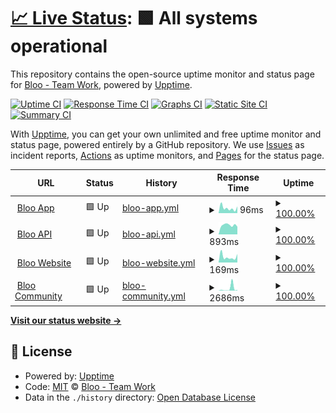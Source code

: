 # [📈 Live Status](https://status.bloo.io): <!--live status--> **🟩 All systems operational**

This repository contains the open-source uptime monitor and status page for [Bloo - Team Work](https://www.bloo.io), powered by [Upptime](https://github.com/upptime/upptime).

[![Uptime CI](https://github.com/bloohq/status/workflows/Uptime%20CI/badge.svg)](https://github.com/bloohq/status/actions?query=workflow%3A%22Uptime+CI%22)
[![Response Time CI](https://github.com/bloohq/status/workflows/Response%20Time%20CI/badge.svg)](https://github.com/bloohq/status/actions?query=workflow%3A%22Response+Time+CI%22)
[![Graphs CI](https://github.com/bloohq/status/workflows/Graphs%20CI/badge.svg)](https://github.com/bloohq/status/actions?query=workflow%3A%22Graphs+CI%22)
[![Static Site CI](https://github.com/bloohq/status/workflows/Static%20Site%20CI/badge.svg)](https://github.com/bloohq/status/actions?query=workflow%3A%22Static+Site+CI%22)
[![Summary CI](https://github.com/bloohq/status/workflows/Summary%20CI/badge.svg)](https://github.com/bloohq/status/actions?query=workflow%3A%22Summary+CI%22)

With [Upptime](https://upptime.js.org), you can get your own unlimited and free uptime monitor and status page, powered entirely by a GitHub repository. We use [Issues](https://github.com/bloohq/status/issues) as incident reports, [Actions](https://github.com/bloohq/status/actions) as uptime monitors, and [Pages](https://status.bloo.io) for the status page.

<!--start: status pages-->
<!-- This summary is generated by Upptime (https://github.com/upptime/upptime) -->
<!-- Do not edit this manually, your changes will be overwritten -->
<!-- prettier-ignore -->
| URL | Status | History | Response Time | Uptime |
| --- | ------ | ------- | ------------- | ------ |
| <img alt="" src="https://favicons.githubusercontent.com/app.bloo.io" height="13"> [Bloo App](https://app.bloo.io) | 🟩 Up | [bloo-app.yml](https://github.com/bloohq/status/commits/HEAD/history/bloo-app.yml) | <details><summary><img alt="Response time graph" src="./graphs/bloo-app/response-time-week.png" height="20"> 96ms</summary><br><a href="https://status.bloo.io/history/bloo-app"><img alt="Response time 153" src="https://img.shields.io/endpoint?url=https%3A%2F%2Fraw.githubusercontent.com%2Fbloohq%2Fstatus%2FHEAD%2Fapi%2Fbloo-app%2Fresponse-time.json"></a><br><a href="https://status.bloo.io/history/bloo-app"><img alt="24-hour response time 102" src="https://img.shields.io/endpoint?url=https%3A%2F%2Fraw.githubusercontent.com%2Fbloohq%2Fstatus%2FHEAD%2Fapi%2Fbloo-app%2Fresponse-time-day.json"></a><br><a href="https://status.bloo.io/history/bloo-app"><img alt="7-day response time 96" src="https://img.shields.io/endpoint?url=https%3A%2F%2Fraw.githubusercontent.com%2Fbloohq%2Fstatus%2FHEAD%2Fapi%2Fbloo-app%2Fresponse-time-week.json"></a><br><a href="https://status.bloo.io/history/bloo-app"><img alt="30-day response time 204" src="https://img.shields.io/endpoint?url=https%3A%2F%2Fraw.githubusercontent.com%2Fbloohq%2Fstatus%2FHEAD%2Fapi%2Fbloo-app%2Fresponse-time-month.json"></a><br><a href="https://status.bloo.io/history/bloo-app"><img alt="1-year response time 153" src="https://img.shields.io/endpoint?url=https%3A%2F%2Fraw.githubusercontent.com%2Fbloohq%2Fstatus%2FHEAD%2Fapi%2Fbloo-app%2Fresponse-time-year.json"></a></details> | <details><summary><a href="https://status.bloo.io/history/bloo-app">100.00%</a></summary><a href="https://status.bloo.io/history/bloo-app"><img alt="All-time uptime 99.97%" src="https://img.shields.io/endpoint?url=https%3A%2F%2Fraw.githubusercontent.com%2Fbloohq%2Fstatus%2FHEAD%2Fapi%2Fbloo-app%2Fuptime.json"></a><br><a href="https://status.bloo.io/history/bloo-app"><img alt="24-hour uptime 100.00%" src="https://img.shields.io/endpoint?url=https%3A%2F%2Fraw.githubusercontent.com%2Fbloohq%2Fstatus%2FHEAD%2Fapi%2Fbloo-app%2Fuptime-day.json"></a><br><a href="https://status.bloo.io/history/bloo-app"><img alt="7-day uptime 100.00%" src="https://img.shields.io/endpoint?url=https%3A%2F%2Fraw.githubusercontent.com%2Fbloohq%2Fstatus%2FHEAD%2Fapi%2Fbloo-app%2Fuptime-week.json"></a><br><a href="https://status.bloo.io/history/bloo-app"><img alt="30-day uptime 99.93%" src="https://img.shields.io/endpoint?url=https%3A%2F%2Fraw.githubusercontent.com%2Fbloohq%2Fstatus%2FHEAD%2Fapi%2Fbloo-app%2Fuptime-month.json"></a><br><a href="https://status.bloo.io/history/bloo-app"><img alt="1-year uptime 99.97%" src="https://img.shields.io/endpoint?url=https%3A%2F%2Fraw.githubusercontent.com%2Fbloohq%2Fstatus%2FHEAD%2Fapi%2Fbloo-app%2Fuptime-year.json"></a></details>
| <img alt="" src="https://favicons.githubusercontent.com/api.bloo.io" height="13"> [Bloo API](https://api.bloo.io) | 🟩 Up | [bloo-api.yml](https://github.com/bloohq/status/commits/HEAD/history/bloo-api.yml) | <details><summary><img alt="Response time graph" src="./graphs/bloo-api/response-time-week.png" height="20"> 893ms</summary><br><a href="https://status.bloo.io/history/bloo-api"><img alt="Response time 912" src="https://img.shields.io/endpoint?url=https%3A%2F%2Fraw.githubusercontent.com%2Fbloohq%2Fstatus%2FHEAD%2Fapi%2Fbloo-api%2Fresponse-time.json"></a><br><a href="https://status.bloo.io/history/bloo-api"><img alt="24-hour response time 932" src="https://img.shields.io/endpoint?url=https%3A%2F%2Fraw.githubusercontent.com%2Fbloohq%2Fstatus%2FHEAD%2Fapi%2Fbloo-api%2Fresponse-time-day.json"></a><br><a href="https://status.bloo.io/history/bloo-api"><img alt="7-day response time 893" src="https://img.shields.io/endpoint?url=https%3A%2F%2Fraw.githubusercontent.com%2Fbloohq%2Fstatus%2FHEAD%2Fapi%2Fbloo-api%2Fresponse-time-week.json"></a><br><a href="https://status.bloo.io/history/bloo-api"><img alt="30-day response time 904" src="https://img.shields.io/endpoint?url=https%3A%2F%2Fraw.githubusercontent.com%2Fbloohq%2Fstatus%2FHEAD%2Fapi%2Fbloo-api%2Fresponse-time-month.json"></a><br><a href="https://status.bloo.io/history/bloo-api"><img alt="1-year response time 912" src="https://img.shields.io/endpoint?url=https%3A%2F%2Fraw.githubusercontent.com%2Fbloohq%2Fstatus%2FHEAD%2Fapi%2Fbloo-api%2Fresponse-time-year.json"></a></details> | <details><summary><a href="https://status.bloo.io/history/bloo-api">100.00%</a></summary><a href="https://status.bloo.io/history/bloo-api"><img alt="All-time uptime 100.00%" src="https://img.shields.io/endpoint?url=https%3A%2F%2Fraw.githubusercontent.com%2Fbloohq%2Fstatus%2FHEAD%2Fapi%2Fbloo-api%2Fuptime.json"></a><br><a href="https://status.bloo.io/history/bloo-api"><img alt="24-hour uptime 100.00%" src="https://img.shields.io/endpoint?url=https%3A%2F%2Fraw.githubusercontent.com%2Fbloohq%2Fstatus%2FHEAD%2Fapi%2Fbloo-api%2Fuptime-day.json"></a><br><a href="https://status.bloo.io/history/bloo-api"><img alt="7-day uptime 100.00%" src="https://img.shields.io/endpoint?url=https%3A%2F%2Fraw.githubusercontent.com%2Fbloohq%2Fstatus%2FHEAD%2Fapi%2Fbloo-api%2Fuptime-week.json"></a><br><a href="https://status.bloo.io/history/bloo-api"><img alt="30-day uptime 100.00%" src="https://img.shields.io/endpoint?url=https%3A%2F%2Fraw.githubusercontent.com%2Fbloohq%2Fstatus%2FHEAD%2Fapi%2Fbloo-api%2Fuptime-month.json"></a><br><a href="https://status.bloo.io/history/bloo-api"><img alt="1-year uptime 100.00%" src="https://img.shields.io/endpoint?url=https%3A%2F%2Fraw.githubusercontent.com%2Fbloohq%2Fstatus%2FHEAD%2Fapi%2Fbloo-api%2Fuptime-year.json"></a></details>
| <img alt="" src="https://favicons.githubusercontent.com/www.bloo.io" height="13"> [Bloo Website](https://www.bloo.io) | 🟩 Up | [bloo-website.yml](https://github.com/bloohq/status/commits/HEAD/history/bloo-website.yml) | <details><summary><img alt="Response time graph" src="./graphs/bloo-website/response-time-week.png" height="20"> 169ms</summary><br><a href="https://status.bloo.io/history/bloo-website"><img alt="Response time 192" src="https://img.shields.io/endpoint?url=https%3A%2F%2Fraw.githubusercontent.com%2Fbloohq%2Fstatus%2FHEAD%2Fapi%2Fbloo-website%2Fresponse-time.json"></a><br><a href="https://status.bloo.io/history/bloo-website"><img alt="24-hour response time 130" src="https://img.shields.io/endpoint?url=https%3A%2F%2Fraw.githubusercontent.com%2Fbloohq%2Fstatus%2FHEAD%2Fapi%2Fbloo-website%2Fresponse-time-day.json"></a><br><a href="https://status.bloo.io/history/bloo-website"><img alt="7-day response time 169" src="https://img.shields.io/endpoint?url=https%3A%2F%2Fraw.githubusercontent.com%2Fbloohq%2Fstatus%2FHEAD%2Fapi%2Fbloo-website%2Fresponse-time-week.json"></a><br><a href="https://status.bloo.io/history/bloo-website"><img alt="30-day response time 189" src="https://img.shields.io/endpoint?url=https%3A%2F%2Fraw.githubusercontent.com%2Fbloohq%2Fstatus%2FHEAD%2Fapi%2Fbloo-website%2Fresponse-time-month.json"></a><br><a href="https://status.bloo.io/history/bloo-website"><img alt="1-year response time 192" src="https://img.shields.io/endpoint?url=https%3A%2F%2Fraw.githubusercontent.com%2Fbloohq%2Fstatus%2FHEAD%2Fapi%2Fbloo-website%2Fresponse-time-year.json"></a></details> | <details><summary><a href="https://status.bloo.io/history/bloo-website">100.00%</a></summary><a href="https://status.bloo.io/history/bloo-website"><img alt="All-time uptime 99.99%" src="https://img.shields.io/endpoint?url=https%3A%2F%2Fraw.githubusercontent.com%2Fbloohq%2Fstatus%2FHEAD%2Fapi%2Fbloo-website%2Fuptime.json"></a><br><a href="https://status.bloo.io/history/bloo-website"><img alt="24-hour uptime 100.00%" src="https://img.shields.io/endpoint?url=https%3A%2F%2Fraw.githubusercontent.com%2Fbloohq%2Fstatus%2FHEAD%2Fapi%2Fbloo-website%2Fuptime-day.json"></a><br><a href="https://status.bloo.io/history/bloo-website"><img alt="7-day uptime 100.00%" src="https://img.shields.io/endpoint?url=https%3A%2F%2Fraw.githubusercontent.com%2Fbloohq%2Fstatus%2FHEAD%2Fapi%2Fbloo-website%2Fuptime-week.json"></a><br><a href="https://status.bloo.io/history/bloo-website"><img alt="30-day uptime 100.00%" src="https://img.shields.io/endpoint?url=https%3A%2F%2Fraw.githubusercontent.com%2Fbloohq%2Fstatus%2FHEAD%2Fapi%2Fbloo-website%2Fuptime-month.json"></a><br><a href="https://status.bloo.io/history/bloo-website"><img alt="1-year uptime 99.99%" src="https://img.shields.io/endpoint?url=https%3A%2F%2Fraw.githubusercontent.com%2Fbloohq%2Fstatus%2FHEAD%2Fapi%2Fbloo-website%2Fuptime-year.json"></a></details>
| <img alt="" src="https://favicons.githubusercontent.com/ask.bloo.io" height="13"> [Bloo Community](https://ask.bloo.io) | 🟩 Up | [bloo-community.yml](https://github.com/bloohq/status/commits/HEAD/history/bloo-community.yml) | <details><summary><img alt="Response time graph" src="./graphs/bloo-community/response-time-week.png" height="20"> 2686ms</summary><br><a href="https://status.bloo.io/history/bloo-community"><img alt="Response time 698" src="https://img.shields.io/endpoint?url=https%3A%2F%2Fraw.githubusercontent.com%2Fbloohq%2Fstatus%2FHEAD%2Fapi%2Fbloo-community%2Fresponse-time.json"></a><br><a href="https://status.bloo.io/history/bloo-community"><img alt="24-hour response time 328" src="https://img.shields.io/endpoint?url=https%3A%2F%2Fraw.githubusercontent.com%2Fbloohq%2Fstatus%2FHEAD%2Fapi%2Fbloo-community%2Fresponse-time-day.json"></a><br><a href="https://status.bloo.io/history/bloo-community"><img alt="7-day response time 2686" src="https://img.shields.io/endpoint?url=https%3A%2F%2Fraw.githubusercontent.com%2Fbloohq%2Fstatus%2FHEAD%2Fapi%2Fbloo-community%2Fresponse-time-week.json"></a><br><a href="https://status.bloo.io/history/bloo-community"><img alt="30-day response time 1019" src="https://img.shields.io/endpoint?url=https%3A%2F%2Fraw.githubusercontent.com%2Fbloohq%2Fstatus%2FHEAD%2Fapi%2Fbloo-community%2Fresponse-time-month.json"></a><br><a href="https://status.bloo.io/history/bloo-community"><img alt="1-year response time 698" src="https://img.shields.io/endpoint?url=https%3A%2F%2Fraw.githubusercontent.com%2Fbloohq%2Fstatus%2FHEAD%2Fapi%2Fbloo-community%2Fresponse-time-year.json"></a></details> | <details><summary><a href="https://status.bloo.io/history/bloo-community">100.00%</a></summary><a href="https://status.bloo.io/history/bloo-community"><img alt="All-time uptime 99.99%" src="https://img.shields.io/endpoint?url=https%3A%2F%2Fraw.githubusercontent.com%2Fbloohq%2Fstatus%2FHEAD%2Fapi%2Fbloo-community%2Fuptime.json"></a><br><a href="https://status.bloo.io/history/bloo-community"><img alt="24-hour uptime 100.00%" src="https://img.shields.io/endpoint?url=https%3A%2F%2Fraw.githubusercontent.com%2Fbloohq%2Fstatus%2FHEAD%2Fapi%2Fbloo-community%2Fuptime-day.json"></a><br><a href="https://status.bloo.io/history/bloo-community"><img alt="7-day uptime 100.00%" src="https://img.shields.io/endpoint?url=https%3A%2F%2Fraw.githubusercontent.com%2Fbloohq%2Fstatus%2FHEAD%2Fapi%2Fbloo-community%2Fuptime-week.json"></a><br><a href="https://status.bloo.io/history/bloo-community"><img alt="30-day uptime 99.96%" src="https://img.shields.io/endpoint?url=https%3A%2F%2Fraw.githubusercontent.com%2Fbloohq%2Fstatus%2FHEAD%2Fapi%2Fbloo-community%2Fuptime-month.json"></a><br><a href="https://status.bloo.io/history/bloo-community"><img alt="1-year uptime 99.99%" src="https://img.shields.io/endpoint?url=https%3A%2F%2Fraw.githubusercontent.com%2Fbloohq%2Fstatus%2FHEAD%2Fapi%2Fbloo-community%2Fuptime-year.json"></a></details>

<!--end: status pages-->

[**Visit our status website →**](https://status.bloo.io)

## 📄 License

- Powered by: [Upptime](https://github.com/upptime/upptime)
- Code: [MIT](./LICENSE) © [Bloo - Team Work](https://www.bloo.io)
- Data in the `./history` directory: [Open Database License](https://opendatacommons.org/licenses/odbl/1-0/)
